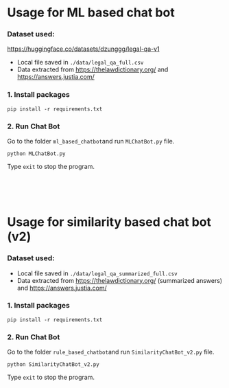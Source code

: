 
# Usage for ML based chat bot

### Dataset used: 

https://huggingface.co/datasets/dzunggg/legal-qa-v1
<br>
- Local file saved in `./data/legal_qa_full.csv`
- Data extracted from https://thelawdictionary.org/ and https://answers.justia.com/


### 1. Install packages
```
pip install -r requirements.txt
```

### 2. Run Chat Bot
Go to the folder `ml_based_chatbot`and run `MLChatBot.py` file.
```
python MLChatBot.py
```
Type `exit` to stop the program.

<br><br><br>

# Usage for similarity based chat bot (v2)

### Dataset used: 

- Local file saved in `./data/legal_qa_summarized_full.csv`
- Data extracted from https://thelawdictionary.org/ (summarized answers) and https://answers.justia.com/

### 1. Install packages
```
pip install -r requirements.txt
```

### 2. Run Chat Bot
Go to the folder `rule_based_chatbot`and run `SimilarityChatBot_v2.py` file.
```
python SimilarityChatBot_v2.py
```
Type `exit` to stop the program.
